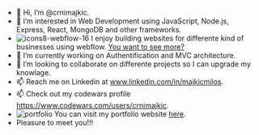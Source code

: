- 👋 Hi, I’m @crnimajkic.
- 👀 I’m interested in Web Development using JavaScript, Node.js, Express, React, MongoDB and other frameworks.
- ![icons8-webflow-16](https://user-images.githubusercontent.com/105221872/210287480-d53353d1-8aa1-46ef-aa31-0dc7c625aafa.png)   I enjoy building websites for differente kind of businesses using webflow. [You want to see more?](https://crnimajkics-portfolio.webflow.io/)
- 🌱 I’m currently working on Authentification and MVC architecture.
- 💞️ I’m looking to collaborate on differente projects so I can upgrade my knowlage.
- 📫 Reach me on Linkedin at www.linkedin.com/in/majkicmilos.
- 📫 Check out my codewars profile https://www.codewars.com/users/crnimajkic.
-  ![portfolio](https://user-images.githubusercontent.com/105221872/210175847-14af3366-0fd2-4c85-8bf6-d2eccd333225.png)   You can visit my portfolio website [here](https://crnimajkics-portfolio.webflow.io/).
- Pleasure to meet you!!!
<!---
crnimajkic/crnimajkic is a ✨ special ✨ repository because its `README.md` (this file) appears on your GitHub profile.
You can click the Preview link to take a look at your changes.
--->
